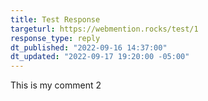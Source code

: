 ```yaml
---
title: Test Response
targeturl: https://webmention.rocks/test/1
response_type: reply
dt_published: "2022-09-16 14:37:00" 
dt_updated: "2022-09-17 19:20:00 -05:00"
---
```


This is my comment 2